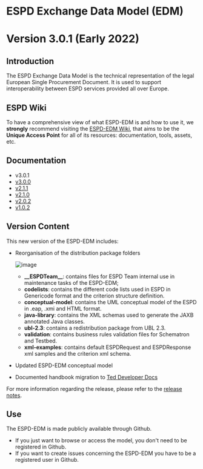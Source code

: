 # ESPD Exchange Data Model (EDM)
# Version 3.0.1 (Early 2022)

## Introduction

The ESPD Exchange Data Model is the technical representation of the legal European Single Procurement Document. It is used to support interoperability between ESPD services provided all over Europe.

## ESPD Wiki

To have a comprehensive view of what ESPD-EDM is and how to use it, we **strongly** recommend visiting the [ESPD-EDM Wiki](https://github.com/ESPD/ESPD-EDM/wiki), that aims to be the **Unique Access Point** for all of its resources: documentation, tools, assets, etc.

## Documentation

* v3.0.1
* [v3.0.0](https://docs.ted.europa.eu/ESPD-EDM/3.0.0/index.html)
* [v2.1.1](https://docs.ted.europa.eu/ESPD-EDM/2.1.1/index.html)
* [v2.1.0](https://docs.ted.europa.eu/ESPD-EDM/2.1.0/index.html)
* [v2.0.2](https://docs.ted.europa.eu/ESPD-EDM/2.0.2/index.html)
* [v1.0.2](https://docs.ted.europa.eu/ESPD-EDM/1.0.2/index.html)

## Version Content
This new version of the ESPD-EDM includes:
* Reorganisation of the distribution package folders

  ![image](https://user-images.githubusercontent.com/67598083/154528710-f29c4d2b-7a23-49e0-9cb4-7448a5056821.png)

  * **\_\_ESPDTeam__**: contains files for ESPD Team internal use in maintenance tasks of the ESPD-EDM;
  * **codelists**: contains the different code lists used in ESPD in Genericode format and the criterion structure definition.
  * **conceptual-model**: contains the UML conceptual model of the ESPD in .eap, .xmi and HTML format.
  * **java-library**: contains the XML schemas used to generate the JAXB annotated Java classes.
  * **ubl-2.3**: contains a redistribution package from UBL 2.3.
  * **validation**: contains business rules validation files for Schematron and Testbed.
  * **xml-examples**: contains default ESPDRequest and ESPDResponse xml samples and the criterion xml schema.
* Updated ESPD-EDM conceptual model
* Documented handbook migration to [Ted Developer Docs](https://docs.ted.europa.eu/home/index.html)

For more information regarding the release, please refer to the [release notes](https://docs.ted.europa.eu/ESPD-EDM/3.0.1/release_notes.html).

## Use
The ESPD-EDM is made publicly available through Github. 
* If you just want to browse or access the model, you don't need to be registered in Github.
* If you want to create issues concerning the ESPD-EDM you have to be a registered user in Github.

